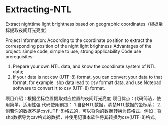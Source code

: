 # Extracting-NTL
Extract nighttime light brightness based on geographic coordinates（根据坐标提取夜间灯光亮度）

Project Information: According to the coordinate position to extract the corresponding position of the night light brightness
Advantages of the project: simple code, simple to use, strong applicability
Code use prerequisites:
1. Prepare your own NTL data, and know the coordinate system of NTL data;
2. If your data is not csv (UTF-8) format, you can convert your data to that format, for example: shp data lead to csv format data, and use Notepad software to convert it to csv (UTF-8) format.


项目介绍：根据坐标位置提取对应位置的夜间灯光亮度
项目优点：代码简洁，使用简单，适用性强
代码使用前提：
1.自备NTL数据，清楚NTL数据的坐标系；
2.倘若你的数据不是csv(UTF-8)格式的，可以将你的数据转换为该格式，例如：将shp数据导为csv格式的数据，并使用记事本软件将其转换为csv(UTF-8)格式。

